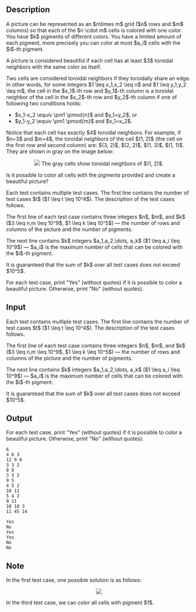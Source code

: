 ## Description

<div><p>A picture can be represented as an $n\times m$ grid ($n$ rows and $m$ columns) so that each of the $n \cdot m$ cells is colored with one color. You have $k$ pigments of different colors. You have a limited amount of each pigment, more precisely you can color at most $a_i$ cells with the $i$-th pigment.</p><p>A picture is considered beautiful if each cell has <span class="tex-font-style-bf">at least</span> $3$ <span class="tex-font-style-bf">toroidal</span> neighbors with the same color as itself.</p><p>Two cells are considered <span class="tex-font-style-bf">toroidal</span> neighbors if they <span class="tex-font-style-bf">toroidally</span> share an edge. In other words, for some integers $1 \leq x_1,x_2 \leq n$ and $1 \leq y_1,y_2 \leq m$, the cell in the $x_1$-th row and $y_1$-th column is a toroidal neighbor of the cell in the $x_2$-th row and $y_2$-th column if one of following two conditions holds:</p><ul> <li> $x_1-x_2 \equiv \pm1 \pmod{n}$ and $y_1=y_2$, or </li><li> $y_1-y_2 \equiv \pm1 \pmod{m}$ and $x_1=x_2$. </li></ul><p>Notice that each cell has exactly $4$ toroidal neighbors. For example, if $n=3$ and $m=4$, the toroidal neighbors of the cell $(1, 2)$ (the cell on the first row and second column) are: $(3, 2)$, $(2, 2)$, $(1, 3)$, $(1, 1)$. They are shown in gray on the image below:</p><center> <img class="tex-graphics" src="file://HD1JGtnV.png" style="max-width: 100.0%;max-height: 100.0%;"> <span class="tex-font-size-small">The gray cells show toroidal neighbors of $(1, 2)$.</span> </center><p>Is it possible to color all cells with the pigments provided and create a beautiful picture?</p></div><div class="input-specification"><p>Each test contains multiple test cases. The first line contains the number of test cases $t$ ($1 \leq t \leq 10^4$). The description of the test cases follows.</p><p>The first line of each test case contains three integers $n$, $m$, and $k$ ($3 \leq n,m \leq 10^9$, $1 \leq k \leq 10^5$) — the number of rows and columns of the picture and the number of pigments.</p><p>The next line contains $k$ integers $a_1,a_2,\dots, a_k$ ($1 \leq a_i \leq 10^9$) — $a_i$ is the maximum number of cells that can be colored with the $i$-th pigment.</p><p>It is guaranteed that the sum of $k$ over all test cases does not exceed $10^5$.</p></div><div class="output-specification"><p>For each test case, print "<span class="tex-font-style-tt">Yes</span>" (without quotes) if it is possible to color a beautiful picture. Otherwise, print "<span class="tex-font-style-tt">No</span>" (without quotes).</p></div>

## Input

<p>Each test contains multiple test cases. The first line contains the number of test cases $t$ ($1 \leq t \leq 10^4$). The description of the test cases follows.</p><p>The first line of each test case contains three integers $n$, $m$, and $k$ ($3 \leq n,m \leq 10^9$, $1 \leq k \leq 10^5$) — the number of rows and columns of the picture and the number of pigments.</p><p>The next line contains $k$ integers $a_1,a_2,\dots, a_k$ ($1 \leq a_i \leq 10^9$) — $a_i$ is the maximum number of cells that can be colored with the $i$-th pigment.</p><p>It is guaranteed that the sum of $k$ over all test cases does not exceed $10^5$.</p>

## Output

<p>For each test case, print "<span class="tex-font-style-tt">Yes</span>" (without quotes) if it is possible to color a beautiful picture. Otherwise, print "<span class="tex-font-style-tt">No</span>" (without quotes).</p>





```input1|2,3,6,7,10,11
6
4 6 3
12 9 8
3 3 2
8 8
3 3 2
9 5
4 5 2
10 11
5 4 2
9 11
10 10 3
11 45 14
```




```output1
Yes
No
Yes
Yes
No
No
```



## Note

<p>In the first test case, one possible solution is as follows:</p><center> <img class="tex-graphics" src="file://Ux63NfVo.png" style="max-width: 100.0%;max-height: 100.0%;"> </center><p>In the third test case, we can color all cells with pigment $1$.</p>
